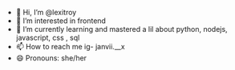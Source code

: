 - 👋 Hi, I’m @lexitroy
- 👀 I’m interested in frontend
- 🌱 I’m currently learning and mastered a lil about python, nodejs, javascript, css , sql
- 📫 How to reach me ig- janvii.__x
- 😄 Pronouns: she/her

<!---
lexitroy/lexitroy is a ✨ special ✨ repository because its `README.md` (this file) appears on your GitHub profile.
You can click the Preview link to take a look at your changes.
--->
